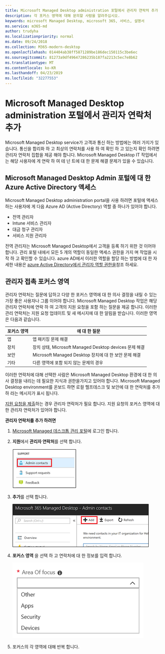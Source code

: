 ```yaml
---
title: Microsoft Managed Desktop administration 포털에서 관리자 연락처 추가
description: 각 포커스 영역에 대해 문의할 사람을 알려주십시오.
keywords: microsoft Managed Desktop, microsoft 365, 서비스, 설명서
ms.service: m365-md
author: trudyha
ms.localizationpriority: normal
ms.date: 09/24/2018
ms.collection: M365-modern-desktop
ms.openlocfilehash: 014404ab38ff5871289be186dec150115c3be6ec
ms.sourcegitcommit: 81273a9df49647286235b187fa2213c5ec7e8b62
ms.translationtype: MT
ms.contentlocale: ko-KR
ms.lasthandoff: 04/23/2019
ms.locfileid: "32277553"
---
```

# <a name="add-admin-contacts-in-microsoft-managed-desktop-admin-portal"></a>Microsoft Managed Desktop administration 포털에서 관리자 연락처 추가

Microsoft Managed Desktop service가 고객과 통신 하는 방법에는 여러 가지가 있습니다. 통신을 합리화 하 고 최상의 연락처를 사용 하 여 확인 하 고 있는지 확인 하려면 관리자 연락처 집합을 제공 해야 합니다. Microsoft Managed Desktop IT 작업에서는 해당 사용자에 게 연락 하 여 테 넌 트에 대 한 문제 해결 문제가 있을 수 있습니다. 

## <a name="azure-active-directory-access-for-microsoft-managed-desktop-admin-portal"></a>Microsoft Managed Desktop Admin 포털에 대 한 Azure Active Directory 액세스

Microsoft Managed Desktop administration portal을 사용 하려면 포털에 액세스 하는 사용자에 게 다음 Azure AD (Active Directory) 역할 중 하나가 있어야 합니다.
- 전역 관리자
- Intune 서비스 관리자
- 대금 청구 관리자
- 서비스 지원 관리자

전역 관리자는 Microsoft Managed Desktop에서 고객을 등록 하기 위한 것 이어야 합니다.  관리 포털 내에서 모든 5 개의 역할이 동일한 액세스 권한을 가지 며 작업을 시작 하 고 확인할 수 있습니다.  azure AD에서 이러한 역할을 할당 하는 방법에 대 한 자세한 내용은 [azure Active Directory에서 관리자 역할 권한을](https://docs.microsoft.com/azure/active-directory/users-groups-roles/directory-assign-admin-roles)참조 하세요. 

## <a name="admin-contact-focus-areas"></a>관리자 접촉 포커스 영역

관리자 연락처는 질문에 답하고 다양 한 포커스 영역에 대 한 의사 결정을 내릴 수 있는 가장 좋은 사용자나 그룹 이어야 합니다.  Microsoft Managed Desktop 작업은 해당 관리자 연락처에 연락 하 여 고객의 지원 요청을 포함 하는 질문을 제공 합니다.  이러한 관리 연락처는 지원 요청 업데이트 및 새 메시지에 대 한 알림을 받습니다.  이러한 영역은 다음과 같습니다.

포커스 영역 | 에 대 한 질문
--- | ---
앱 | 앱 패키징 문제 해결
장치 | 장치 상태, Microsoft Managed Desktop devices 문제 해결
보안 | Microsoft Managed Desktop 장치에 대 한 보안 문제 해결
기타 | 다른 영역에 포함 되지 않는 문제의 경우

이러한 연락처에 대해 선택한 사람은 Microsoft Managed Desktop 환경에 대 한 의사 결정을 내리는 데 필요한 지식과 권한을가지고 있어야 합니다. Microsoft Managed Desktop environment를 온보드 하면 로컬 헬프데스크 및 보안에 대 한 연락처를 추가 하 라는 메시지가 표시 됩니다. 

[지원 요청을 제출](../working-with-managed-desktop/support.md)하는 경우 관리자 연락처가 필요 합니다. 지원 요청의 포커스 영역에 대 한 관리자 연락처가 있어야 합니다. 

**관리자 연락처를 추가 하려면**

1.  [Microsoft Managed 데스크톱 관리 포털](http://aka.ms/mwaasportal)에 로그인 합니다. 

2.  **지원**에서 **관리자 연락처**를 선택 합니다. 

    ![지원 메뉴, 관리자 연락처](images/admincontacts.png)

3. **추가**를 선택 합니다.

    ![관리 포털 추가 단추](images/adminadd.png)

4.  **포커스 영역** 을 선택 하 고 연락처에 대 한 정보를 입력 합니다. 

    ![포커스 영역 목록](images/areaoffocus.png)

5. 포커스의 각 영역에 대해 반복 합니다. 

